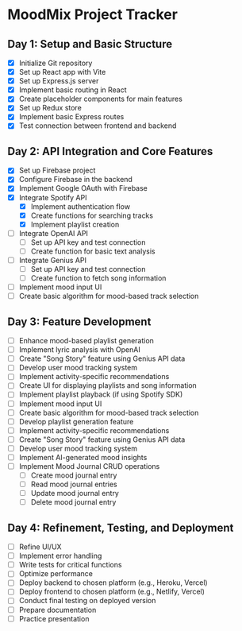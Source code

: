 # MoodMix Project Tracker

## Day 1: Setup and Basic Structure
- [X] Initialize Git repository
- [X] Set up React app with Vite
- [X] Set up Express.js server
- [X] Implement basic routing in React
- [X] Create placeholder components for main features
- [X] Set up Redux store
- [x] Implement basic Express routes
- [X] Test connection between frontend and backend

## Day 2: API Integration and Core Features

- [X] Set up Firebase project
- [X] Configure Firebase in the backend
- [X] Implement Google OAuth with Firebase
- [X] Integrate Spotify API
  - [X] Implement authentication flow
  - [X] Create functions for searching tracks
  - [X] Implement playlist creation
- [ ] Integrate OpenAI API
  - [ ] Set up API key and test connection
  - [ ] Create function for basic text analysis
- [ ] Integrate Genius API
  - [ ] Set up API key and test connection
  - [ ] Create function to fetch song information
- [ ] Implement mood input UI
- [ ] Create basic algorithm for mood-based track selection

## Day 3: Feature Development
- [ ] Enhance mood-based playlist generation
- [ ] Implement lyric analysis with OpenAI
- [ ] Create "Song Story" feature using Genius API data
- [ ] Develop user mood tracking system
- [ ] Implement activity-specific recommendations
- [ ] Create UI for displaying playlists and song information
- [ ] Implement playlist playback (if using Spotify SDK)
- [ ] Implement mood input UI
- [ ] Create basic algorithm for mood-based track selection
- [ ] Develop playlist generation feature
- [ ] Implement activity-specific recommendations
- [ ] Create "Song Story" feature using Genius API data
- [ ] Develop user mood tracking system
- [ ] Implement AI-generated mood insights
- [ ] Implement Mood Journal CRUD operations
  - [ ] Create mood journal entry
  - [ ] Read mood journal entries
  - [ ] Update mood journal entry
  - [ ] Delete mood journal entry

## Day 4: Refinement, Testing, and Deployment
- [ ] Refine UI/UX
- [ ] Implement error handling
- [ ] Write tests for critical functions
- [ ] Optimize performance
- [ ] Deploy backend to chosen platform (e.g., Heroku, Vercel)
- [ ] Deploy frontend to chosen platform (e.g., Netlify, Vercel)
- [ ] Conduct final testing on deployed version
- [ ] Prepare documentation
- [ ] Practice presentation